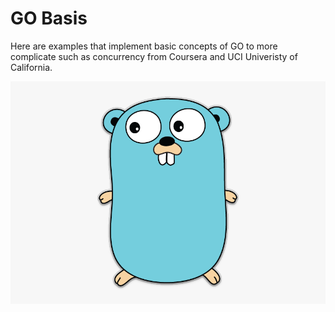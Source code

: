 # GO Basis
Here are examples that implement basic concepts of GO to more complicate such as concurrency from Coursera and UCI Univeristy of California.

![Goprj](go.png)
